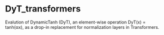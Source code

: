 # DyT_transformers
Evalution of DynamicTanh (DyT), an element-wise operation DyT(x) = tanh(αx), as a drop-in replacement for normalization layers in Transformers. 
